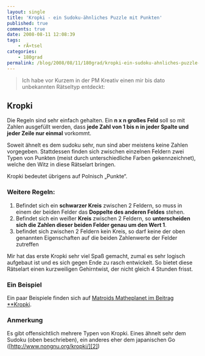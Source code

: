 ```yaml
---
layout: single
title: 'Kropki - ein Sudoku-ähnliches Puzzle mit Punkten'
published: true
comments: true
date: 2008-08-11 12:08:39
tags:
    - rÃ¤tsel
categories:
    - 180grad
permalink: /blog/2008/08/11/180grad/kropki-ein-sudoku-ahnliches-puzzle-mit-punkten
---
```

> Ich habe vor Kurzem in der PM Kreativ einen mir bis dato unbekannten Rätseltyp entdeckt:



## Kropki

Die Regeln sind sehr einfach gehalten. Ein **n x n großes Feld** soll so mit Zahlen ausgefüllt werden, dass **jede Zahl von 1 bis n in jeder Spalte und jeder Zeile nur einmal** vorkommt.

Soweit ähnelt es dem sudoku sehr, nun sind aber meistens keine Zahlen vorgegeben. Stattdessen finden sich zwischen einzelnen Feldern zwei Typen von Punkten (meist durch unterschiedliche Farben gekennzeichnet), welche den Witz in diese Rätselart bringen.

Kropki bedeutet übrigens auf Polnisch &#8222;Punkte&#8220;.

### Weitere Regeln:

  1. Befindet sich ein **schwarzer Kreis** zwischen 2 Feldern, so muss in einem der beiden Felder das **Doppelte des anderen Feldes** stehen.
  2. Befindet sich ein weißer **Kreis** zwischen 2 Feldern, so **unterscheiden sich die Zahlen dieser beiden Felder genau um den Wert 1**.
  3. befindet sich zwischen 2 Feldern kein Kreis, so darf keine der oben genannten Eigenschaften auf die beiden Zahlenwerte der Felder zutreffen

Mir hat das erste Kropki sehr viel Spaß gemacht, zumal es sehr logisch aufgebaut ist und es sich gegen Ende zu rasch entwickelt. So bietet diese Rätselart einen kurzweiligen Gehirntwist, der nicht gleich 4 Stunden frisst.

### Ein Beispiel

Ein paar Beispiele finden sich auf [Matroids Matheplanet im Beitrag **Kropki][1].

### Anmerkung

Es gibt offensichtlich mehrere Typen von Kropki. Eines ähnelt sehr dem Sudoku (oben beschrieben), ein anderes eher dem japanischen Go ([http://www.nongnu.org/kropki/][2])

 [1]: http://www.matheplanet.com/matheplanet/nuke/html/viewtopic.php?topic=107273 "Beispiel-Kropki auf www.matheplanet.com anschauen"
 [2]: http://www.nongnu.org/kropki/ "Programm zum Spielen von Go-ähnlichen Kropki auf nongnu.org besuchen"